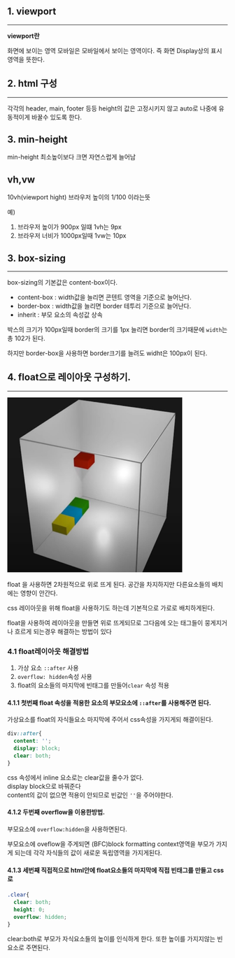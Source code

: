 ## 1. viewport
---
**viewport란**

화면에 보이는 영역
모바일은 모바일에서 보이는 영역이다.
즉 화면 Display상의 표시 영역을 뜻한다.

## 2. html 구성
---
각각의 header, main, footer 등등 height의 값은 고정시키지 않고 auto로 나중에 유동적이게 바꿀수 있도록 한다.

## 3. min-height

min-height 최소높이보다 크면 자연스럽게 늘어남

## vh,vw
10vh(viewport hight) 브라우저 높이의 1/100 이라는뜻

예) 
1. 브라우저 높이가 900px 일떄 1vh는 9px
2. 브라우저 너비가 1000px일때 1vw는 10px

## 3. box-sizing
---
box-sizing의 기본값은 content-box이다.

* content-box : width값을 늘리면 콘텐트 영역을 기준으로 늘어난다.
* border-box : width값을 늘리면 border 테투리 기준으로 늘어난다.
* inherit : 부모 요소의 속성값 상속

박스의 크기가 100px일때 border의 크기를 1px 늘리면
border의 크기때문에 `width`는 총 102가 된다.

하지만 border-box을 사용하면
border크기를 늘려도 widht은 100px이 된다.


## 4. float으로 레이아웃 구성하기.
---
<img src='../Images/float1.jpg' width='400px' height='400px'>

float 을 사용하면 2차원적으로 위로 뜨게 된다.
공간을 차지하지만 다른요소들의 배치에는 영향이 안간다.

css 레이아웃을 위해 float을 사용하기도 하는데
기본적으로 가로로 배치하게된다.

float을 사용하여 레이아웃을 만들면 위로 뜨게되므로 그다음에 오는 태그들이 뭉게지거나 흐르게 되는경우 해결하는 방법이 있다

### 4.1 float레이아웃 해결방법

1. 가상 요소 `::after` 사용
2. `overflow: hidden`속성 사용
3. float의 요소들의 마지막에 빈태그를 만들어`clear` 속성 적용

#### 4.1.1 **첫번째** float 속성을 적용한 요소의 부모요소에 `::after`를 사용해주면 된다.
가상요소를 float의 자식들요소 마지막에 주어서 
css속성을 가지게되 해결이된다.
```css
div::after{
  content: '';
  display: block;
  clear: both;
}
```
css 속성에서 inline 요소로는 clear값을 줄수가 없다.<br>
display block으로 바꿔준다<br>
content의 값이 없으면 적용이 안되므로 빈값인 `''`을 주어야한다.

#### 4.1.2 **두번째** overflow을 이용한방법.
부모요소에 `overflow:hidden`을 사용하면된다.

부모요소에 oveflow을 주게되면 (BFC)block formatting context영역을 부모가 가지게 되는데 각각 자식들의 값이 새로운 독립영역을 가지게된다.


#### 4.1.3 **세번째** 직접적으로 html안에 float요소들의 마지막에 직접 빈태그를 만들고 css로 
```css
.clear{
  clear: both;
  height: 0;
  overflow: hidden;
}
```
clear:both로 부모가 자식요소들의 높이를 인식하게 한다.
또한 높이를 가지지않는 빈요소로 주면된다.